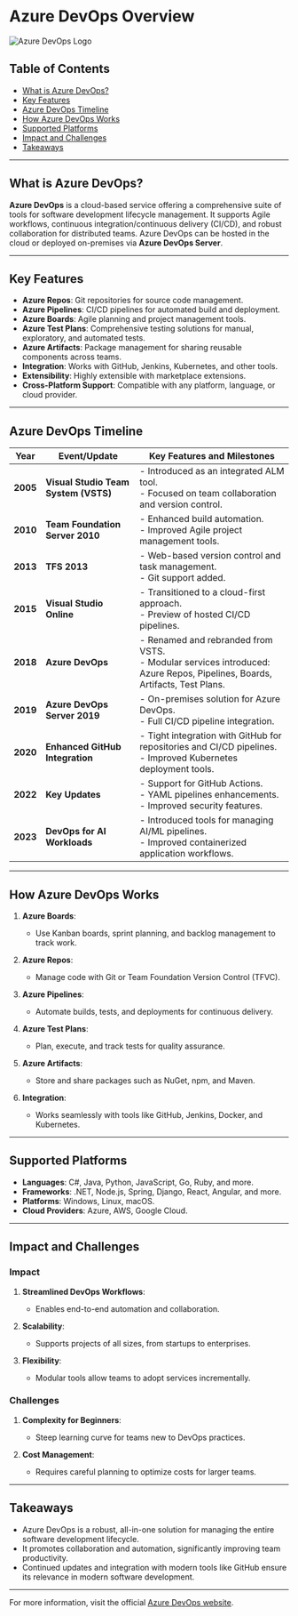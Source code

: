# Azure DevOps Overview

![Azure DevOps Logo](https://img.icons8.com/?size=100&id=S4wbdK79E23a&format=png&color=000000)

## Table of Contents

- [What is Azure DevOps?](#what-is-azure-devops)
- [Key Features](#key-features)
- [Azure DevOps Timeline](#azure-devops-timeline)
- [How Azure DevOps Works](#how-azure-devops-works)
- [Supported Platforms](#supported-platforms)
- [Impact and Challenges](#impact-and-challenges)
- [Takeaways](#takeaways)

---

## What is Azure DevOps?

**Azure DevOps** is a cloud-based service offering a comprehensive suite of tools for software development lifecycle management. It supports Agile workflows, continuous integration/continuous delivery (CI/CD), and robust collaboration for distributed teams. Azure DevOps can be hosted in the cloud or deployed on-premises via **Azure DevOps Server**.

---

## Key Features

- **Azure Repos**: Git repositories for source code management.
- **Azure Pipelines**: CI/CD pipelines for automated build and deployment.
- **Azure Boards**: Agile planning and project management tools.
- **Azure Test Plans**: Comprehensive testing solutions for manual, exploratory, and automated tests.
- **Azure Artifacts**: Package management for sharing reusable components across teams.
- **Integration**: Works with GitHub, Jenkins, Kubernetes, and other tools.
- **Extensibility**: Highly extensible with marketplace extensions.
- **Cross-Platform Support**: Compatible with any platform, language, or cloud provider.

---

## Azure DevOps Timeline

| **Year** | **Event/Update**          | **Key Features and Milestones**                                  |
|----------|---------------------------|------------------------------------------------------------------|
| **2005** | **Visual Studio Team System (VSTS)** | - Introduced as an integrated ALM tool.<br>- Focused on team collaboration and version control. |
| **2010** | **Team Foundation Server 2010** | - Enhanced build automation.<br>- Improved Agile project management tools. |
| **2013** | **TFS 2013**              | - Web-based version control and task management.<br>- Git support added. |
| **2015** | **Visual Studio Online**  | - Transitioned to a cloud-first approach.<br>- Preview of hosted CI/CD pipelines. |
| **2018** | **Azure DevOps**          | - Renamed and rebranded from VSTS.<br>- Modular services introduced: Azure Repos, Pipelines, Boards, Artifacts, Test Plans. |
| **2019** | **Azure DevOps Server 2019** | - On-premises solution for Azure DevOps.<br>- Full CI/CD pipeline integration. |
| **2020** | **Enhanced GitHub Integration** | - Tight integration with GitHub for repositories and CI/CD pipelines.<br>- Improved Kubernetes deployment tools. |
| **2022** | **Key Updates**           | - Support for GitHub Actions.<br>- YAML pipelines enhancements.<br>- Improved security features. |
| **2023** | **DevOps for AI Workloads** | - Introduced tools for managing AI/ML pipelines.<br>- Improved containerized application workflows. |

---

## How Azure DevOps Works

1. **Azure Boards**:  
   - Use Kanban boards, sprint planning, and backlog management to track work.

2. **Azure Repos**:  
   - Manage code with Git or Team Foundation Version Control (TFVC).

3. **Azure Pipelines**:  
   - Automate builds, tests, and deployments for continuous delivery.

4. **Azure Test Plans**:  
   - Plan, execute, and track tests for quality assurance.

5. **Azure Artifacts**:  
   - Store and share packages such as NuGet, npm, and Maven.

6. **Integration**:  
   - Works seamlessly with tools like GitHub, Jenkins, Docker, and Kubernetes.

---

## Supported Platforms

- **Languages**: C#, Java, Python, JavaScript, Go, Ruby, and more.
- **Frameworks**: .NET, Node.js, Spring, Django, React, Angular, and more.
- **Platforms**: Windows, Linux, macOS.
- **Cloud Providers**: Azure, AWS, Google Cloud.

---

## Impact and Challenges

### **Impact**
1. **Streamlined DevOps Workflows**:  
   - Enables end-to-end automation and collaboration.
   
2. **Scalability**:  
   - Supports projects of all sizes, from startups to enterprises.

3. **Flexibility**:  
   - Modular tools allow teams to adopt services incrementally.

### **Challenges**
1. **Complexity for Beginners**:  
   - Steep learning curve for teams new to DevOps practices.
   
2. **Cost Management**:  
   - Requires careful planning to optimize costs for larger teams.

---

## Takeaways

- Azure DevOps is a robust, all-in-one solution for managing the entire software development lifecycle.
- It promotes collaboration and automation, significantly improving team productivity.
- Continued updates and integration with modern tools like GitHub ensure its relevance in modern software development.

---

For more information, visit the official [Azure DevOps website](https://azure.microsoft.com/en-us/services/devops/).
